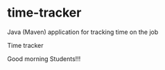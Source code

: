 # time-tracker
Java (Maven) application for tracking time on the job

Time tracker

Good morning
Students!!!

